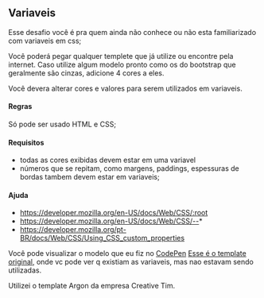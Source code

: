   ## Variaveis 
  Esse desafio você  é pra quem ainda não conhece ou não esta familiarizado com variaveis em css;
  
  Você poderá pegar qualquer templete que já utilize ou encontre pela internet.
  Caso utilize algum modelo pronto como os do bootstrap que geralmente são cinzas, adicione 4 cores a eles.
  
  Você devera alterar cores e valores para serem utilizados em variaveis.
  #### Regras
  Só pode ser usado HTML e CSS; 
  
  #### Requisitos
  - todas as cores exibidas devem estar em uma variavel
  - números que se repitam, como margens, paddings, espessuras de bordas tambem devem estar em variaveis;
 
  
  #### Ajuda
  - https://developer.mozilla.org/en-US/docs/Web/CSS/:root
  - https://developer.mozilla.org/en-US/docs/Web/CSS/--*
  - https://developer.mozilla.org/pt-BR/docs/Web/CSS/Using_CSS_custom_properties
  
  Você pode visualizar o modelo que eu fiz no [CodePen](https://codepen.io/schirrel/full/PoPOzKY)
  [Esse é o template original](https://codepen.io/schirrel/full/Vwvrjbq), onde vc pode ver q existiam as variaveis, mas nao estavam sendo utilizadas.
  
  Utilizei o template Argon da empresa Creative Tim.
  
